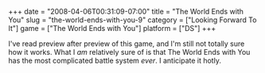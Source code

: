 +++
date = "2008-04-06T00:31:09-07:00"
title = "The World Ends with You"
slug = "the-world-ends-with-you-9"
category = ["Looking Forward To It"]
game = ["The World Ends with You"]
platform = ["DS"]
+++

I've read preview after preview of this game, and I'm still not totally sure how it works.  What I <i>am</i> relatively sure of is that The World Ends with You has the most complicated battle system <i>ever</i>.  I anticipate it hotly.